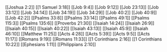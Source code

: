 [[Joshua 2:2]]
[[1 Samuel 3:18]]
[[Job 9:4]]
[[Job 9:12]]
[[Job 23:13]]
[[Job 33:12]]
[[Job 34:14]]
[[Job 34:19]]
[[Job 34:29]]
[[Job 40:2]]
[[Job 40:9]]
[[Job 42:2]]
[[Psalms 33:8]]
[[Psalms 33:14]]
[[Psalms 49:1]]
[[Psalms 115:3]]
[[Psalms 135:6]]
[[Proverbs 21:30]]
[[Isaiah 14:24]]
[[Isaiah 26:9]]
[[Isaiah 40:15]]
[[Isaiah 40:22]]
[[Isaiah 43:13]]
[[Isaiah 45:9]]
[[Isaiah 46:10]]
[[Matthew 11:25]]
[[Acts 4:28]]
[[Acts 5:39]]
[[Acts 9:5]]
[[Acts 11:17]]
[[Romans 9:19]]
[[Romans 11:33]]
[[1 Corinthians 2:16]]
[[1 Corinthians 10:22]]
[[Ephesians 1:11]]
[[Philippians 2:10]]
